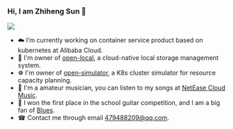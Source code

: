### Hi, I am Zhiheng Sun 👋

![](https://github-readme-stats.vercel.app/api?username=TheBeatles1994&show_icons=true&hide=stars)

<!--
**TheBeatles1994/TheBeatles1994** is a ✨ _special_ ✨ repository because its `README.md` (this file) appears on your GitHub profile.

Here are some ideas to get you started:

- 🔭 I’m currently working on ...
- 🌱 I’m currently learning ...
- 👯 I’m looking to collaborate on ...
- 🤔 I’m looking for help with ...
- 💬 Ask me about ...
- 📫 How to reach me: ...
- 😄 Pronouns: ...
- ⚡ Fun fact: ...
-->

- ☁️ I’m currently working on container service product based on kubernetes at Alibaba Cloud.
- 💾 I'm owner of [open-local](https://github.com/alibaba/open-local), a cloud-native local storage management system.
- ☸ I'm owner of [open-simulator](https://github.com/alibaba/open-simulator), a K8s cluster simulator for resource capacity planning.
- 🎵 I'm a amateur musician, you can listen to my songs at [NetEase Cloud Music](https://music.163.com/#/artist?id=12702335).
- 🎸 I won the first place in the school guitar competition, and I am a big fan of [Blues](https://en.wikipedia.org/wiki/Blues).
- ☎  Contact me through email 479488209@qq.com.
